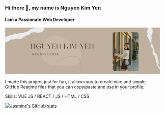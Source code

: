 ### Hi there 👋, my name is Nguyen Kim Yen
#### I am a Passionate Web Developer

![githubcover](https://github.com/ngkimyen/ngkimyen/blob/main/github%20cover.png)

I made this project just for fun, it allows you to create nice and simple GitHub Readme files that you can copy/paste and use in your profile.

Skills: VUE JS / REACT / JS / HTML / CSS

[![Jasmine's GitHub stats](https://github-readme-stats.vercel.app/api?username=ngkimyen)](https://github.com/anuraghazra/github-readme-stats)





